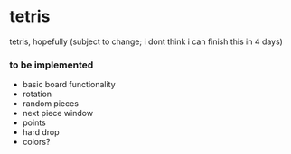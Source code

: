 # tetris
tetris, hopefully (subject to change; i dont think i can finish this in 4 days)

### to be implemented
- basic board functionality
- rotation
- random pieces
- next piece window
- points
- hard drop
- colors?
